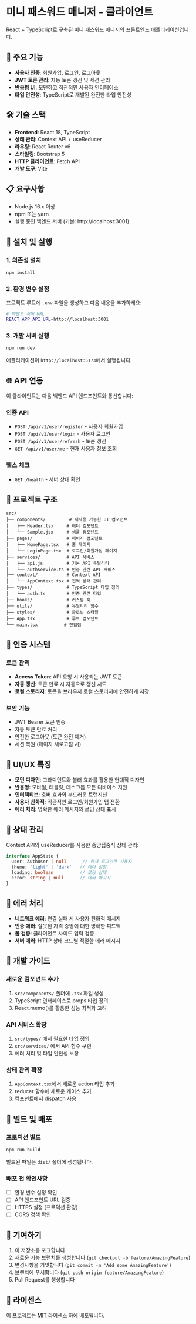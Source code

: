 # 미니 패스워드 매니저 - 클라이언트

React + TypeScript로 구축된 미니 패스워드 매니저의 프론트엔드 애플리케이션입니다.

## 🚀 주요 기능

- **사용자 인증**: 회원가입, 로그인, 로그아웃
- **JWT 토큰 관리**: 자동 토큰 갱신 및 세션 관리
- **반응형 UI**: 모던하고 직관적인 사용자 인터페이스
- **타입 안전성**: TypeScript로 개발된 완전한 타입 안전성

## 🛠️ 기술 스택

- **Frontend**: React 18, TypeScript
- **상태 관리**: Context API + useReducer
- **라우팅**: React Router v6
- **스타일링**: Bootstrap 5
- **HTTP 클라이언트**: Fetch API
- **개발 도구**: Vite

## 📋 요구사항

- Node.js 16.x 이상
- npm 또는 yarn
- 실행 중인 백엔드 서버 (기본: http://localhost:3001)

## 🔧 설치 및 실행

### 1. 의존성 설치
```bash
npm install
```

### 2. 환경 변수 설정
프로젝트 루트에 `.env` 파일을 생성하고 다음 내용을 추가하세요:

```bash
# 백엔드 서버 URL
REACT_APP_API_URL=http://localhost:3001
```

### 3. 개발 서버 실행
```bash
npm run dev
```

애플리케이션이 `http://localhost:5173`에서 실행됩니다.

## 🌐 API 연동

이 클라이언트는 다음 백엔드 API 엔드포인트와 통신합니다:

### 인증 API
- `POST /api/v1/user/register` - 사용자 회원가입
- `POST /api/v1/user/login` - 사용자 로그인  
- `POST /api/v1/user/refresh` - 토큰 갱신
- `GET /api/v1/user/me` - 현재 사용자 정보 조회

### 헬스 체크
- `GET /health` - 서버 상태 확인

## 📁 프로젝트 구조

```
src/
├── components/         # 재사용 가능한 UI 컴포넌트
│   ├── Header.tsx     # 헤더 컴포넌트
│   └── Sample.jsx     # 샘플 컴포넌트
├── pages/             # 페이지 컴포넌트
│   ├── HomePage.tsx   # 홈 페이지
│   └── LoginPage.tsx  # 로그인/회원가입 페이지
├── services/          # API 서비스
│   ├── api.js         # 기본 API 유틸리티
│   └── authService.ts # 인증 관련 API 서비스
├── context/           # Context API
│   └── AppContext.tsx # 전역 상태 관리
├── types/             # TypeScript 타입 정의
│   └── auth.ts        # 인증 관련 타입
├── hooks/             # 커스텀 훅
├── utils/             # 유틸리티 함수
├── styles/            # 글로벌 스타일
├── App.tsx            # 루트 컴포넌트
└── main.tsx          # 진입점
```

## 🔐 인증 시스템

### 토큰 관리
- **Access Token**: API 요청 시 사용되는 JWT 토큰
- **자동 갱신**: 토큰 만료 시 자동으로 갱신 시도
- **로컬 스토리지**: 토큰을 브라우저 로컬 스토리지에 안전하게 저장

### 보안 기능
- JWT Bearer 토큰 인증
- 자동 토큰 만료 처리
- 안전한 로그아웃 (토큰 완전 제거)
- 세션 복원 (페이지 새로고침 시)

## 🎨 UI/UX 특징

- **모던 디자인**: 그라디언트와 블러 효과를 활용한 현대적 디자인
- **반응형**: 모바일, 태블릿, 데스크톱 모든 디바이스 지원
- **인터랙티브**: 호버 효과와 부드러운 트랜지션
- **사용자 친화적**: 직관적인 로그인/회원가입 탭 전환
- **에러 처리**: 명확한 에러 메시지와 로딩 상태 표시

## 🔄 상태 관리

Context API와 useReducer를 사용한 중앙집중식 상태 관리:

```typescript
interface AppState {
  user: AuthUser | null      // 현재 로그인한 사용자
  theme: 'light' | 'dark'   // 테마 설정
  loading: boolean          // 로딩 상태
  error: string | null      // 에러 메시지
}
```

## 🚨 에러 처리

- **네트워크 에러**: 연결 실패 시 사용자 친화적 메시지
- **인증 에러**: 잘못된 자격 증명에 대한 명확한 피드백
- **폼 검증**: 클라이언트 사이드 입력 검증
- **서버 에러**: HTTP 상태 코드별 적절한 에러 메시지

## 🧪 개발 가이드

### 새로운 컴포넌트 추가
1. `src/components/` 폴더에 `.tsx` 파일 생성
2. TypeScript 인터페이스로 props 타입 정의
3. React.memo()를 활용한 성능 최적화 고려

### API 서비스 확장
1. `src/types/` 에서 필요한 타입 정의
2. `src/services/` 에서 API 함수 구현
3. 에러 처리 및 타입 안전성 보장

### 상태 관리 확장
1. `AppContext.tsx`에서 새로운 action 타입 추가
2. reducer 함수에 새로운 케이스 추가
3. 컴포넌트에서 dispatch 사용

## 📝 빌드 및 배포

### 프로덕션 빌드
```bash
npm run build
```

빌드된 파일은 `dist/` 폴더에 생성됩니다.

### 배포 전 확인사항
- [ ] 환경 변수 설정 확인
- [ ] API 엔드포인트 URL 검증
- [ ] HTTPS 설정 (프로덕션 환경)
- [ ] CORS 정책 확인

## 🤝 기여하기

1. 이 저장소를 포크합니다
2. 새로운 기능 브랜치를 생성합니다 (`git checkout -b feature/AmazingFeature`)
3. 변경사항을 커밋합니다 (`git commit -m 'Add some AmazingFeature'`)
4. 브랜치에 푸시합니다 (`git push origin feature/AmazingFeature`)
5. Pull Request를 생성합니다

## 📄 라이센스

이 프로젝트는 MIT 라이센스 하에 배포됩니다.
